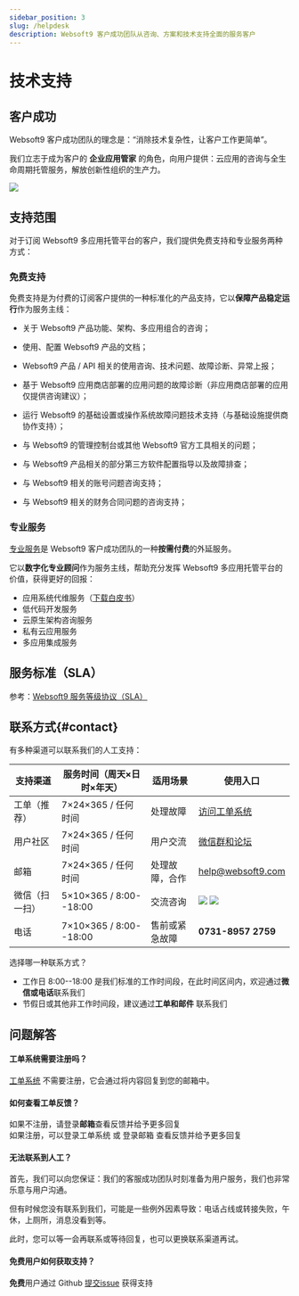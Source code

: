 ```yaml
---
sidebar_position: 3
slug: /helpdesk
description: Websoft9 客户成功团队从咨询、方案和技术支持全面的服务客户
---
```


# 技术支持

## 客户成功

Websoft9 客户成功团队的理念是：“消除技术复杂性，让客户工作更简单”。 

我们立志于成为客户的 **企业应用管家** 的角色，向用户提供：云应用的咨询与全生命周期托管服务，解放创新性组织的生产力。    

![](/img/cst-websoft9.png)


## 支持范围

对于订阅 Websoft9 多应用托管平台的客户，我们提供免费支持和专业服务两种方式：

### 免费支持

免费支持是为付费的订阅客户提供的一种标准化的产品支持，它以**保障产品稳定运行**作为服务主线：

- 关于  Websoft9 产品功能、架构、多应用组合的咨询；

- 使用、配置 Websoft9 产品的文档；

- Websoft9 产品 / API 相关的使用咨询、技术问题、故障诊断、异常上报；

- 基于 Websoft9 应用商店部署的应用问题的故障诊断（非应用商店部署的应用仅提供咨询建议）；

- 运行 Websoft9 的基础设置或操作系统故障问题技术支持（与基础设施提供商协作支持）；

- 与 Websoft9 的管理控制台或其他 Websoft9 官方工具相关的问题；

- 与 Websoft9 产品相关的部分第三方软件配置指导以及故障排查；

- 与 Websoft9 相关的账号问题咨询支持；

- 与 Websoft9 相关的财务合同问题的咨询支持；

### 专业服务

[专业服务](https://www.websoft9.com/services)是 Websoft9 客户成功团队的一种**按需付费**的外延服务。   

它以**数字化专业顾问**作为服务主线，帮助充分发挥 Websoft9 多应用托管平台的价值，获得更好的回报：

- 应用系统代维服务（[下载白皮书](./assets/websoft9-app-hosting.pdf)）
- 低代码开发服务
- 云原生架构咨询服务
- 私有云应用服务
- 多应用集成服务

## 服务标准（SLA）

参考：[Websoft9 服务等级协议（SLA）](./legal/sla)

## 联系方式{#contact}

有多种渠道可以联系我们的人工支持：
  
| 支持渠道 | 服务时间（周天×日时×年天） | 适用场景| 使用入口|
| --- | --- | --- | --- |
| 工单（推荐） | 7×24×365 / 任何时间| 处理故障 | [访问工单系统](https://www.websoft9.com/ticket)|
| 用户社区 | 7×24×365 / 任何时间| 用户交流 | [微信群和论坛](./contribute#community)|
| 邮箱 | 7×24×365 / 任何时间| 处理故障，合作 | help@websoft9.com|
| 微信（扫一扫） | 5×10×365 / 8:00--18:00 | 交流咨询 | ![](/img/wx-lz.png) ![](/img/wx-cdl.png) |
| 电话 | 7×10×365 / 8:00--18:00| 售前或紧急故障 | **0731-8957 2759**|


  
选择哪一种联系方式？   

- 工作日 8:00--18:00 是我们标准的工作时间段，在此时间区间内，欢迎通过**微信或电话**联系我们
- 节假日或其他非工作时间段，建议通过**工单和邮件** 联系我们 


## 问题解答

#### 工单系统需要注册吗？

[工单系统](https://www.websoft9.com/ticket) 不需要注册，它会通过将内容回复到您的邮箱中。

#### 如何查看工单反馈？

如果不注册，请登录**邮箱**查看反馈并给予更多回复  
如果注册，可以登录工单系统 或 登录邮箱 查看反馈并给予更多回复 

#### 无法联系到人工？

首先，我们可以向您保证：我们的客服成功团队时刻准备为用户服务，我们也非常乐意与用户沟通。  

但有时候您没有联系到我们，可能是一些例外因素导致：电话占线或转接失败，午休，上厕所，消息没看到等。   

此时，您可以等一会再联系或等待回复，也可以更换联系渠道再试。

#### 免费用户如何获取支持？

**免费**用户通过 Github [提交issue](https://github.com/Websoft9) 获得支持